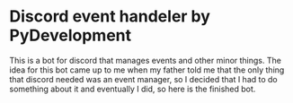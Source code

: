 # Discord event handeler by PyDevelopment
This is a bot for discord that manages events and other minor things. The idea for this bot came up to me when my father told me that the only thing that discord needed was an event manager, so I decided that I had to do something about it and eventually I did, so here is the finished bot.
